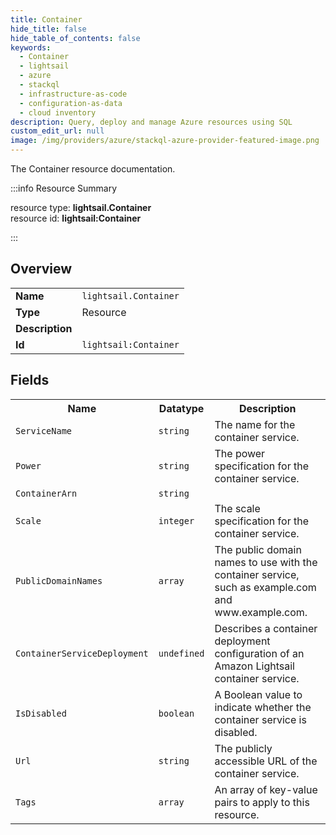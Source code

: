 ```yaml
---
title: Container
hide_title: false
hide_table_of_contents: false
keywords:
  - Container
  - lightsail
  - azure
  - stackql
  - infrastructure-as-code
  - configuration-as-data
  - cloud inventory
description: Query, deploy and manage Azure resources using SQL
custom_edit_url: null
image: /img/providers/azure/stackql-azure-provider-featured-image.png
---
```

The Container resource documentation.

:::info Resource Summary

<div class="row">
<div class="providerDocColumn">
<span>resource type:&nbsp;<b>lightsail.Container</b></span><br />
<span>resource id:&nbsp;<b>lightsail:Container</b></span><br />
</div>
</div>

:::

## Overview
<table><tbody>
<tr><td><b>Name</b></td><td><code>lightsail.Container</code></td></tr>
<tr><td><b>Type</b></td><td>Resource</td></tr>
<tr><td><b>Description</b></td><td></td></tr>
<tr><td><b>Id</b></td><td><code>lightsail:Container</code></td></tr>
</tbody></table>

## Fields
<table><tbody>
<tr><th>Name</th><th>Datatype</th><th>Description</th></tr>
<tr><td><code>ServiceName</code></td><td><code>string</code></td><td>The name for the container service.</td></tr><tr><td><code>Power</code></td><td><code>string</code></td><td>The power specification for the container service.</td></tr><tr><td><code>ContainerArn</code></td><td><code>string</code></td><td></td></tr><tr><td><code>Scale</code></td><td><code>integer</code></td><td>The scale specification for the container service.</td></tr><tr><td><code>PublicDomainNames</code></td><td><code>array</code></td><td>The public domain names to use with the container service, such as example.com and www.example.com.</td></tr><tr><td><code>ContainerServiceDeployment</code></td><td><code>undefined</code></td><td>Describes a container deployment configuration of an Amazon Lightsail container service.</td></tr><tr><td><code>IsDisabled</code></td><td><code>boolean</code></td><td>A Boolean value to indicate whether the container service is disabled.</td></tr><tr><td><code>Url</code></td><td><code>string</code></td><td>The publicly accessible URL of the container service.</td></tr><tr><td><code>Tags</code></td><td><code>array</code></td><td>An array of key-value pairs to apply to this resource.</td></tr>
</tbody></table>